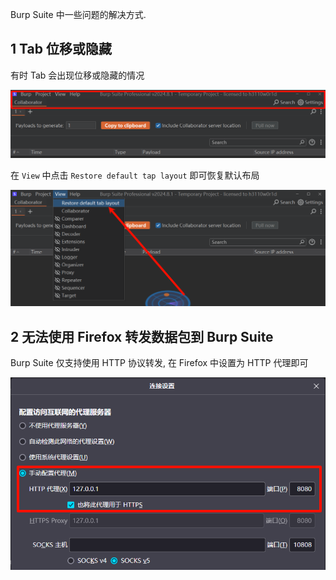 Burp Suite 中一些问题的解决方式.

## 1 Tab 位移或隐藏

有时 Tab 会出现位移或隐藏的情况

![](./../../../../images/Issues_of_Burp_Suite/%E6%9C%89%E6%97%B6%20Tab%20%E4%BC%9A%E5%87%BA%E7%8E%B0%E4%BD%8D%E7%A7%BB%E6%88%96%E9%9A%90%E8%97%8F%E7%9A%84%E6%83%85%E5%86%B5.png)

在 `View` 中点击 `Restore default tap layout` 即可恢复默认布局

![](./../../../../images/Issues_of_Burp_Suite/%E5%9C%A8%20%60View%60%20%E4%B8%AD%E7%82%B9%E5%87%BB%20%60Restore%20default%20tap%20layout%60%20%E5%8D%B3%E5%8F%AF%E6%81%A2%E5%A4%8D%E9%BB%98%E8%AE%A4%E5%B8%83%E5%B1%80.png)

## 2 无法使用 Firefox 转发数据包到 Burp Suite

Burp Suite 仅支持使用 HTTP 协议转发, 在 Firefox 中设置为 HTTP 代理即可

![](./../../../../images/Issues_of_Burp_Suite/Burp%20Suite%20%E4%BB%85%E6%94%AF%E6%8C%81%E4%BD%BF%E7%94%A8%20HTTP%20%E5%8D%8F%E8%AE%AE%E8%BD%AC%E5%8F%91,%20%E5%9C%A8%20Firefox%20%E4%B8%AD%E8%AE%BE%E7%BD%AE%E4%B8%BA%20HTTP%20%E4%BB%A3%E7%90%86%E5%8D%B3%E5%8F%AF.png)
